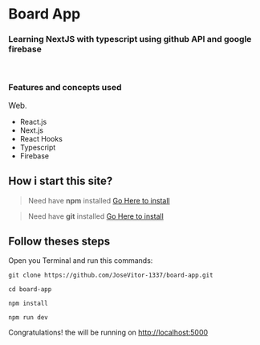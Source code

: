 # Board App

### Learning NextJS with typescript using github API and google firebase

<br />

### Features and concepts used

<span style="font-size:1.1em">Web</span>.

- React.js
- Next.js
- React Hooks
- Typescript
- Firebase

## How i start this site?


> Need have **npm** installed [Go Here to install](https://nodejs.org/en/)

> Need have **git** installed [Go Here to install](https://git-scm.com/downloads)


## Follow theses steps

Open you Terminal and run this commands:

```
git clone https://github.com/JoseVitor-1337/board-app.git

cd board-app

npm install

npm run dev
```

Congratulations! the will be running on [http://localhost:5000](http://localhost:5000)









